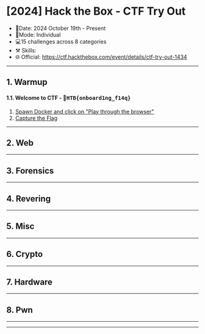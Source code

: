 # [2024] Hack  the Box - CTF Try Out
- 📅Date: 2024 October 19th - Present
- 💪Mode: Individual
- 💻15 challenges across 8 categories
- ⚒️ Skills:
- 🌐 Official: https://ctf.hackthebox.com/event/details/ctf-try-out-1434

---
## 1. Warmup
#### 1.1. Welcome to CTF - 🚩<kbd>HTB{onboard1ng_f14q} </kbd>
1. [Spawn Docker and click on "Play through the browser"](https://github.com/Adriana-Giol/CTF-WriteUps/blob/main/%5B2024%5D%20Hack%20%20the%20Box%20-%20CTF%20Try%20Out/Images/1.%20Warmup.png)
2. [Capture the Flag](https://github.com/Adriana-Giol/CTF-WriteUps/blob/main/%5B2024%5D%20Hack%20%20the%20Box%20-%20CTF%20Try%20Out/Images/2.%20Warmup.png)
---
## 2. Web

---

## 3. Forensics

---
## 4. Revering

---
## 5. Misc

---
## 6. Crypto

---
## 7. Hardware

---
## 8. Pwn
---
---

